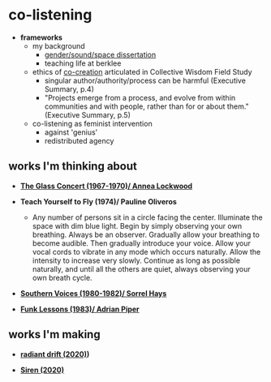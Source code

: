 # co-listening

- **frameworks**
	- my background
		- [gender/sound/space dissertation](https://libraetd.lib.virginia.edu/public_view/tb09j6186)
		- teaching life at berklee
	- ethics of [co-creation](https://wip.mitpress.mit.edu/collectivewisdom) articulated in Collective Wisdom Field Study
		- singular author/authority/process can be harmful (Executive Summary, p.4)
		- "Projects emerge from a process, and evolve from within communities and with people, rather than for or about them." (Executive Summary, p.5)
	- co-listening as feminist intervention
		- against 'genius'
		- redistributed agency

## works I'm thinking about

- **[The Glass Concert (1967-1970)/ Annea Lockwood](http://www.annealockwood.com/compositions/)**

- **Teach Yourself to Fly (1974)/ Pauline Oliveros**
	- Any number of persons sit in a circle facing the center. Illuminate the space with dim blue light. Begin by simply observing your own breathing. Always be an observer. Gradually allow your breathing to become audible. Then gradually introduce your voice. Allow your vocal cords to vibrate in any mode which occurs naturally. Allow the intensity to increase very slowly. Continue as long as possible naturally, and until all the others are quiet, always observing your own breath cycle.

- **[Southern Voices (1980-1982)/ Sorrel Hays](https://www.youtube.com/watch?v=Bqwwd9DwnSc)**

- **[Funk Lessons (1983)/ Adrian Piper](http://www.adrianpiper.com/vs/video_fl.shtml)**

## works I'm making

- **[radiant drift (2020)](http://racheldevorah.studio/works/radiant-drift/))**

- **[Siren (2020)](http://racheldevorah.studio/works/siren/)**
